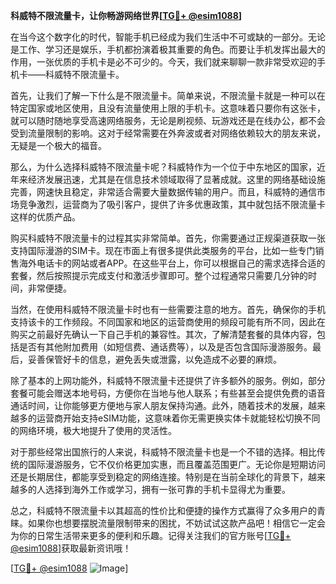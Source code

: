 **科威特不限流量卡，让你畅游网络世界[[TG💪+ @esim1088](https://t.me/s/esim1088)]**

在当今这个数字化的时代，智能手机已经成为我们生活中不可或缺的一部分。无论是工作、学习还是娱乐，手机都扮演着极其重要的角色。而要让手机发挥出最大的作用，一张优质的手机卡是必不可少的。今天，我们就来聊聊一款非常受欢迎的手机卡——科威特不限流量卡。

首先，让我们了解一下什么是不限流量卡。简单来说，不限流量卡就是一种可以在特定国家或地区使用，且没有流量使用上限的手机卡。这意味着只要你有这张卡，就可以随时随地享受高速网络服务，无论是刷视频、玩游戏还是在线办公，都不会受到流量限制的影响。这对于经常需要在外奔波或者对网络依赖较大的朋友来说，无疑是一个极大的福音。

那么，为什么选择科威特不限流量卡呢？科威特作为一个位于中东地区的国家，近年来经济发展迅速，尤其是在信息技术领域取得了显著成就。这里的网络基础设施完善，网速快且稳定，非常适合需要大量数据传输的用户。而且，科威特的通信市场竞争激烈，运营商为了吸引客户，提供了许多优惠政策，其中就包括不限流量卡这样的优质产品。

购买科威特不限流量卡的过程其实非常简单。首先，你需要通过正规渠道获取一张支持国际漫游的SIM卡。现在市面上有很多提供此类服务的平台，比如一些专门销售海外电话卡的网站或者APP。在这些平台上，你可以根据自己的需求选择合适的套餐，然后按照提示完成支付和激活步骤即可。整个过程通常只需要几分钟的时间，非常便捷。

当然，在使用科威特不限流量卡时也有一些需要注意的地方。首先，确保你的手机支持该卡的工作频段。不同国家和地区的运营商使用的频段可能有所不同，因此在购买之前最好先确认一下自己手机的兼容性。其次，了解清楚套餐的具体内容，包括是否有其他附加费用（如短信费、通话费等），以及是否包含国际漫游服务。最后，妥善保管好卡的信息，避免丢失或泄露，以免造成不必要的麻烦。

除了基本的上网功能外，科威特不限流量卡还提供了许多额外的服务。例如，部分套餐可能会赠送本地号码，方便你在当地与他人联系；有些甚至会提供免费的语音通话时间，让你能够更方便地与家人朋友保持沟通。此外，随着技术的发展，越来越多的运营商开始支持eSIM功能，这意味着你无需更换实体卡就能轻松切换不同的网络环境，极大地提升了使用的灵活性。

对于那些经常出国旅行的人来说，科威特不限流量卡也是一个不错的选择。相比传统的国际漫游服务，它不仅价格更加实惠，而且覆盖范围更广。无论你是短期访问还是长期居住，都能享受到稳定的网络连接。特别是在当前全球化的背景下，越来越多的人选择到海外工作或学习，拥有一张可靠的手机卡显得尤为重要。

总之，科威特不限流量卡以其超高的性价比和便捷的操作方式赢得了众多用户的青睐。如果你也想要摆脱流量限制带来的困扰，不妨试试这款产品吧！相信它一定会为你的日常生活带来更多的便利和乐趣。记得关注我们的官方账号[[TG💪+ @esim1088](https://t.me/s/esim1088)]获取最新资讯哦！

[[TG💪+ @esim1088](https://t.me/s/esim1088) ![Image](https://i.postimg.cc/4NQfJmqS/Snipaste-2025-05-13-00-14-12.png)]